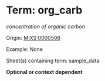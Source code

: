 # Term: org_carb

*concentration of organic carbon*

Origin: [MIXS:0000508](https://w3id.org/mixs/0000508)

Example: None

Sheet(s) containing term: sample_data

**Optional or context dependent**